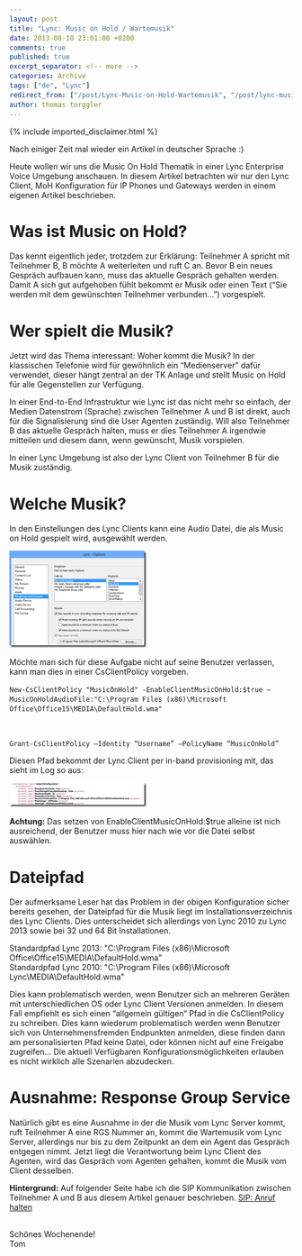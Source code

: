```yaml
---
layout: post
title: "Lync: Music on Hold / Wartemusik"
date: 2013-08-10 23:01:00 +0200
comments: true
published: true
excerpt_separator: <!-- more -->
categories: Archive
tags: ["de", "Lync"]
redirect_from: ["/post/Lync-Music-on-Hold-Wartemusik", "/post/lync-music-on-hold-wartemusik"]
author: thomas torggler
---
```

<!-- more -->
{% include imported_disclaimer.html %}
<p>Nach einiger Zeit mal wieder ein Artikel in deutscher Sprache :)</p>  <p>Heute wollen wir uns die Music On Hold Thematik in einer Lync Enterprise Voice Umgebung anschauen. In diesem Artikel betrachten wir nur den Lync Client, MoH Konfiguration für IP Phones und Gateways werden in einem eigenen Artikel beschrieben.</p>  <h1>Was ist Music on Hold?</h1>  <p>Das kennt eigentlich jeder, trotzdem zur Erklärung: Teilnehmer A spricht mit Teilnehmer B, B möchte A weiterleiten und ruft C an. Bevor B ein neues Gespräch aufbauen kann, muss das aktuelle Gespräch gehalten werden. Damit A sich gut aufgehoben fühlt bekommt er Musik oder einen Text (“Sie werden mit dem gewünschten Teilnehmer verbunden…”) vorgespielt.</p>  <h1>Wer spielt die Musik?</h1>  <p>Jetzt wird das Thema interessant: Woher kommt die Musik? In der klassischen Telefonie wird für gewöhnlich ein “Medienserver” dafür verwendet, dieser hängt zentral an der TK Anlage und stellt Music on Hold für alle Gegenstellen zur Verfügung.</p>  <p>In einer End-to-End Infrastruktur wie Lync ist das nicht mehr so einfach, der Medien Datenstrom (Sprache) zwischen Teilnehmer A und B ist direkt, auch für die Signalisierung sind die User Agenten zuständig. Will also Teilnehmer B das aktuelle Gespräch halten, muss er dies Teilnehmer A irgendwie mitteilen und diesem dann, wenn gewünscht, Musik vorspielen.</p>  <p>In einer Lync Umgebung ist also der Lync Client von Teilnehmer B für die Musik zuständig.</p>  <h1></h1>  <h1>Welche Musik?</h1>  <p>In den Einstellungen des Lync Clients kann eine Audio Datei, die als Music on Hold gespielt wird, ausgewählt werden. </p>  <p><a href="/assets/image_564.png"><img title="image" style="border-left-width: 0px; border-right-width: 0px; border-bottom-width: 0px; display: inline; border-top-width: 0px" border="0" alt="image" src="/assets/image_thumb_562.png" width="244" height="172" /></a> </p>  <p>Möchte man sich für diese Aufgabe nicht auf seine Benutzer verlassen, kann man dies in einer CsClientPolicy vorgeben.</p>  <p><code>New-CsClientPolicy &quot;MusicOnHold&quot; -EnableClientMusicOnHold:$true –MusicOnHoldAudioFile:&quot;C:\Program Files (x86)\Microsoft Office\Office15\MEDIA\DefaultHold.wma&quot;</p>    <p>Grant-CsClientPolicy –Identity “Username” –PolicyName “MusicOnHold”</code></p>  <p>Diesen Pfad bekommt der Lync Client per in-band provisioning mit, das sieht im Log so aus:</p>  <p><a href="/assets/image_565.png"><img title="image" style="border-left-width: 0px; border-right-width: 0px; border-bottom-width: 0px; display: inline; border-top-width: 0px" border="0" alt="image" src="/assets/image_thumb_563.png" width="244" height="43" /></a> </p>  <p><strong>Achtung:</strong> Das setzen von EnableClientMusicOnHold:$true alleine ist nich ausreichend, der Benutzer muss hier nach wie vor die Datei selbst auswählen.</p>  <h1>Dateipfad</h1>  <p>Der aufmerksame Leser hat das Problem in der obigen Konfiguration sicher bereits gesehen, der Dateipfad für die Musik liegt im Installationsverzeichnis des Lync Clients. Dies unterscheidet sich allerdings von Lync 2010 zu Lync 2013 sowie bei 32 und 64 Bit Installationen.</p>  <p>Standardpfad Lync 2013: &quot;C:\Program Files (x86)\Microsoft Office\Office15\MEDIA\DefaultHold.wma&quot;   <br />Standardpfad Lync 2010: &quot;C:\Program Files (x86)\Microsoft Lync\MEDIA\DefaultHold.wma&quot;</p>  <p>Dies kann problematisch werden, wenn Benutzer sich an mehreren Geräten mit unterschiedlichen OS oder Lync Client Versionen anmelden. In diesem Fall empfiehlt es sich einen “allgemein gültigen“ Pfad in die CsClientPolicy zu schreiben. Dies kann wiederum problematisch werden wenn Benutzer sich von Unternehmensfremden Endpunkten anmelden, diese finden dann am personalisierten Pfad keine Datei, oder können nicht auf eine Freigabe zugreifen… Die aktuell Verfügbaren Konfigurationsmöglichkeiten erlauben es nicht wirklich alle Szenarien abzudecken.</p>  <h1>Ausnahme: Response Group Service</h1>  <p>Natürlich gibt es eine Ausnahme in der die Musik vom Lync Server kommt, ruft Teilnehmer A eine RGS Nummer an, kommt die Wartemusik vom Lync Server, allerdings nur bis zu dem Zeitpunkt an dem ein Agent das Gespräch entgegen nimmt. Jetzt liegt die Verantwortung beim Lync Client des Agenten, wird das Gespräch vom Agenten gehalten, kommt die Musik vom Client desselben.</p>  <p><strong>Hintergrund:</strong> Auf folgender Seite habe ich die SIP Kommunikation zwischen Teilnehmer A und B aus diesem Artikel genauer beschrieben. <a href="/page/SIP-Anruf-halten.aspx" target="_blank">SIP: Anruf halten</a></p>  <p>   <br />Schönes Wochenende!     <br />Tom</p>
